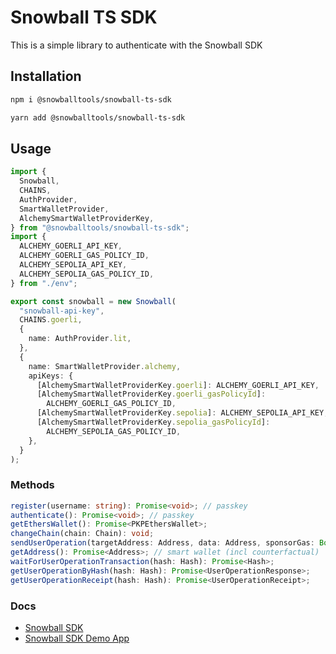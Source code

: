 # Snowball TS SDK

This is a simple library to authenticate with the Snowball SDK

## Installation

```sh
npm i @snowballtools/snowball-ts-sdk
```

```sh
yarn add @snowballtools/snowball-ts-sdk
```

## Usage

```ts
import {
  Snowball,
  CHAINS,
  AuthProvider,
  SmartWalletProvider,
  AlchemySmartWalletProviderKey,
} from "@snowballtools/snowball-ts-sdk";
import {
  ALCHEMY_GOERLI_API_KEY,
  ALCHEMY_GOERLI_GAS_POLICY_ID,
  ALCHEMY_SEPOLIA_API_KEY,
  ALCHEMY_SEPOLIA_GAS_POLICY_ID,
} from "./env";

export const snowball = new Snowball(
  "snowball-api-key", 
  CHAINS.goerli,
  {
    name: AuthProvider.lit,
  },
  {
    name: SmartWalletProvider.alchemy,
    apiKeys: {
      [AlchemySmartWalletProviderKey.goerli]: ALCHEMY_GOERLI_API_KEY,
      [AlchemySmartWalletProviderKey.goerli_gasPolicyId]:
        ALCHEMY_GOERLI_GAS_POLICY_ID,
      [AlchemySmartWalletProviderKey.sepolia]: ALCHEMY_SEPOLIA_API_KEY,
      [AlchemySmartWalletProviderKey.sepolia_gasPolicyId]:
        ALCHEMY_SEPOLIA_GAS_POLICY_ID,
    },
  }
);
```

### Methods

```ts
register(username: string): Promise<void>; // passkey
authenticate(): Promise<void>; // passkey
getEthersWallet(): Promise<PKPEthersWallet>;
changeChain(chain: Chain): void;
sendUserOperation(targetAddress: Address, data: Address, sponsorGas: Boolean): Promise<{ hash: string; }>
getAddress(): Promise<Address>; // smart wallet (incl counterfactual)
waitForUserOperationTransaction(hash: Hash): Promise<Hash>;
getUserOperationByHash(hash: Hash): Promise<UserOperationResponse>;
getUserOperationReceipt(hash: Hash): Promise<UserOperationReceipt>;
```

### Docs

- [Snowball SDK](https://sdk.snowballtools.xyz)
- [Snowball SDK Demo App](https://iglootools.xyz/)